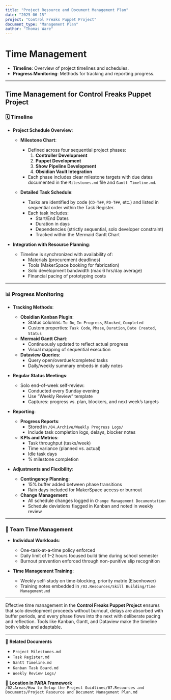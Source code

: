 ```yaml
---
title: "Project Resource and Document Management Plan"
date: "2025-06-15"
project: "Control Freaks Puppet Project"
document_type: "Management Plan"
author: "Thomas Ware"
---
```


# Time Management

- **Timeline**: Overview of project timelines and schedules.
- **Progress Monitoring**: Methods for tracking and reporting progress.

---

## Time Management for Control Freaks Puppet Project

### 🗓️ Timeline

- **Project Schedule Overview**:
  - **Milestone Chart**:
    - Defined across four sequential project phases:
      1. **Controller Development**
      2. **Puppet Development**
      3. **Show Pipeline Development**
      4. **Obsidian Vault Integration**
    - Each phase includes clear milestone targets with due dates documented in the `Milestones.md` file and `Gantt Timeline.md`.

  - **Detailed Task Schedule**:
    - Tasks are identified by code (`CD-T##`, `PD-T##`, etc.) and listed in sequential order within the Task Register.
    - Each task includes:
      - Start/End Dates
      - Duration in days
      - Dependencies (strictly sequential, solo developer constraint)
      - Tracked within the Mermaid Gantt Chart

- **Integration with Resource Planning**:
  - Timeline is synchronized with availability of:
    - Materials (procurement deadlines)
    - Tools (MakerSpace booking for fabrication)
    - Solo development bandwidth (max 6 hrs/day average)
    - Financial pacing of prototyping costs

---

### 📊 Progress Monitoring

- **Tracking Methods**:
  - **Obsidian Kanban Plugin**:
    - Status columns: `To Do`, `In Progress`, `Blocked`, `Completed`
    - Custom properties: `Task Code`, `Phase`, `Duration`, `Date Created`, `Status`
  - **Mermaid Gantt Chart**:
    - Continuously updated to reflect actual progress
    - Visual mapping of sequential execution
  - **Dataview Queries**:
    - Query open/overdue/completed tasks
    - Daily/weekly summary embeds in daily notes

- **Regular Status Meetings**:
  - Solo end-of-week self-review:
    - Conducted every Sunday evening
    - Use “Weekly Review” template
    - Captures: progress vs. plan, blockers, and next week’s targets

- **Reporting**:
  - **Progress Reports**:
    - Stored in `/04.Archive/Weekly Progress Logs/`
    - Include task completion logs, delays, blocker notes
  - **KPIs and Metrics**:
    - Task throughput (tasks/week)
    - Time variance (planned vs. actual)
    - Idle task days
    - % milestone completion

- **Adjustments and Flexibility**:
  - **Contingency Planning**:
    - 15% buffer added between phase transitions
    - Rain days included for MakerSpace access or burnout
  - **Change Management**:
    - All schedule changes logged in `Change Management Documentation`
    - Schedule deviations flagged in Kanban and noted in weekly review

---

### 👤 Team Time Management

- **Individual Workloads**:
  - One-task-at-a-time policy enforced
  - Daily limit of 1–2 hours focused build time during school semester
  - Burnout prevention enforced through non-punitive slip recognition

- **Time Management Training**:
  - Weekly self-study on time-blocking, priority matrix (Eisenhower)
  - Training notes embedded in `/03.Resources/Skill Building/Time Management.md`

---

Effective time management in the **Control Freaks Puppet Project** ensures that solo development proceeds without burnout, delays are absorbed with buffer periods, and every phase flows into the next with deliberate pacing and reflection. Tools like Kanban, Gantt, and Dataview make the timeline both visible and adaptable.

---

🔗 **Related Documents**  
- `Project Milestones.md`  
- `Task Register.md`  
- `Gantt Timeline.md`  
- `Kanban Task Board.md`  
- `Weekly Review Logs/`

📁 **Location in PARA Framework**  
`/02.Areas/How to Setup the Project Guidlines/07.Resources and Documents/Project Resource and Document Management Plan.md`
